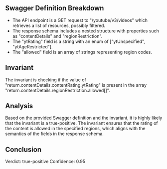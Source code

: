 ## Swagger Definition Breakdown
- The API endpoint is a GET request to "/youtube/v3/videos" which retrieves a list of resources, possibly filtered.
- The response schema includes a nested structure with properties such as "contentDetails" and "regionRestriction".
- The "ytRating" field is a string with an enum of ["ytUnspecified", "ytAgeRestricted"].
- The "allowed" field is an array of strings representing region codes.

## Invariant
The invariant is checking if the value of "return.contentDetails.contentRating.ytRating" is present in the array "return.contentDetails.regionRestriction.allowed[]".

## Analysis
Based on the provided Swagger definition and the invariant, it is highly likely that the invariant is a true-positive. The invariant ensures that the rating of the content is allowed in the specified regions, which aligns with the semantics of the fields in the response schema.

## Conclusion
Verdict: true-positive
Confidence: 0.95
